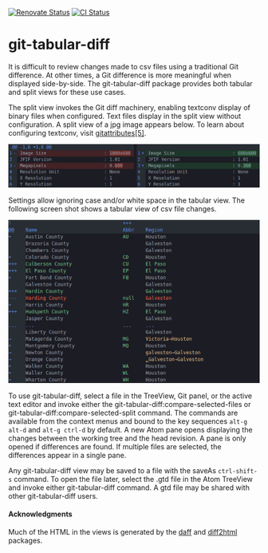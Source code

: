[![Renovate Status](https://img.shields.io/badge/renovate-enabled-brightgreen.svg)](https://renovatebot.com/)
[![CI Status](https://github.com/jstritch/git-tabular-diff/workflows/CI/badge.svg)](https://github.com/jstritch/git-tabular-diff/actions)

# git-tabular-diff

It is difficult to review changes made to csv files using a traditional Git difference.
At other times, a Git difference is more meaningful when displayed side-by-side.
The git-tabular-diff package provides both tabular and split views for these use cases.

The split view invokes the Git diff machinery,
enabling textconv display of binary files when configured.
Text files display in the split view without configuration.
A split view of a jpg image appears below.
To learn about configuring textconv, visit
[gitattributes[5]](https://git-scm.com/docs/gitattributes).

![Split view](https://github.com/jstritch/git-tabular-diff/blob/master/example-split.gif?raw=true)

Settings allow ignoring case and/or white space in the tabular view.
The following screen shot shows a tabular view of csv file changes.

![Tabular view](https://github.com/jstritch/git-tabular-diff/blob/master/example.gif?raw=true)

To use git-tabular-diff, select a file in the TreeView, Git panel, or the active text editor and
invoke either the git-tabular-diff:compare-selected-files
or git-tabular-diff:compare-selected-split command.
The commands are available from the context menus and
bound to the key sequences `alt-g alt-d` and `alt-g ctrl-d` by default.
A new Atom pane opens displaying the changes between the working tree and the head revision.
A pane is only opened if differences are found.
If multiple files are selected, the differences appear in a single pane.

Any git-tabular-diff view may be saved to a file with the saveAs `ctrl-shift-s` command.
To open the file later, select the .gtd file in the Atom TreeView and
invoke either git-tabular-diff command.
A gtd file may be shared with other git-tabular-diff users.

#### Acknowledgments

Much of the HTML in the views is generated by the
[daff](https://www.npmjs.com/package/daff)
and
[diff2html](https://www.npmjs.com/package/diff2html)
packages.
